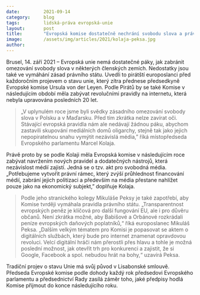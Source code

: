 ```yaml
---
date:         2021-09-14
category:     blog
tags:         lidská-práva evropská-unie
layout:       post
title:        "Evropská komise dostatečně nechrání svobodu slova a právní státy, hodnotí stav unie pirátští europoslanci"
image:        /assets/img/articles/2021/kolaja-peksa.jpg
author:       
---
```


Brusel, 14. září 2021 – Evropská unie nemá dostatečné páky, jak zabránit omezování svobody slova v některých členských zemích. Nedostatky jsou také ve vymáhání zásad právního státu. Uvedli to pirátští europoslanci před každoročním projevem o stavu unie, který zítra přednese předsedkyně Evropské komise Ursula von der Leyen. Podle Pirátů by se také Komise v následujícím období měla zabývat revolučními pravidly na internetu, která nebyla upravována posledních 20 let.

> „V uplynulém roce jsme byli svědky zásadního omezování svobody slova v Polsku a v Maďarsku. Před tím zkrátka nelze zavírat oči. Stávající evropská pravidla nám ale nedávají žádnou páku, abychom zastavili skupování mediálních domů oligarchy, stejně tak jako jejich nepopiratelnou snahu vymýtit nezávislá média,” říká místopředseda Evropského parlamentu Marcel Kolaja. 

Právě proto by se podle Kolaji měla Evropská komise v následujícím roce zabývat navržením nových pravidel a dodatečných nástrojů, která nezávislost médií zajistí. Jedná se o tzv. akt pro svobodná média. „Potřebujeme vytvořit právní rámec, který zvýší průhlednost financování médií, zabrání jejich politizaci a především na média přestane nahlížet pouze jako na ekonomický subjekt,” doplňuje Kolaja. 

> Podle jeho stranického kolegy Mikuláše Peksy je také zapotřebí, aby Komise tvrději vymáhala pravidla právního státu. „Transparentnost evropských peněz je klíčová pro další fungování EU, ale i pro důvěru občanů. Není zkrátka možné, aby Babišové a Orbánové rozkrádali peníze evropských daňových poplatníků,“ říká europoslanec Mikuláš Peksa. „Dalším velkým tématem pro Komisi je popasovat se aktem o digitálních službách, který bude pro internet znamenat opravdovou revoluci. Velcí digitální hráči nám přerostli přes hlavu a tohle je možná poslední možnost, jak otevřít trh pro konkurenci a zajistit, že si Google, Facebook a spol. nebudou hrát na bohy,“ uzavírá Peksa. 

Tradiční projev o stavu Unie má svůj původ v Lisabonské smlouvě. Předseda Evropské komise podle dohody každý rok předsedovi Evropského parlamentu a předsednictví Rady zasílá záměr toho, jaké předpisy hodlá Komise přijmout do konce následujícího roku. 
